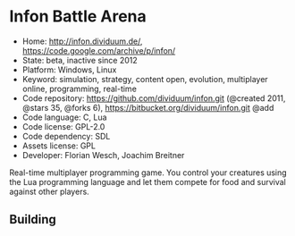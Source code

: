 # Infon Battle Arena

- Home: http://infon.dividuum.de/, https://code.google.com/archive/p/infon/
- State: beta, inactive since 2012
- Platform: Windows, Linux
- Keyword: simulation, strategy, content open, evolution, multiplayer online, programming, real-time
- Code repository: https://github.com/dividuum/infon.git (@created 2011, @stars 35, @forks 6), https://bitbucket.org/dividuum/infon.git @add
- Code language: C, Lua
- Code license: GPL-2.0
- Code dependency: SDL
- Assets license: GPL
- Developer: Florian Wesch, Joachim Breitner

Real-time multiplayer programming game. You control your creatures using the Lua programming language and let them compete for food and survival against other players.

## Building
